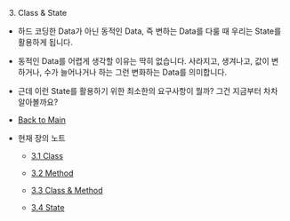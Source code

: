 3.  Class & State

- 하드 코딩한 Data가 아닌 동적인 Data, 즉 변하는 Data를 다룰 때 우리는 State를 활용하게 됩니다.

- 동적인 Data를 어렵게 생각할 이유는 딱히 없습니다. 사라지고, 생겨나고, 값이 변하거나, 수가 늘어나거나 하는 그런 변화하는 Data를 의미합니다.

- 근데 이런 State를 활용하기 위한 최소한의 요구사항이 뭘까? 그건 지금부터 차차 알아볼까요?

- [Back to Main](../../README.md)

- 현재 장의 노트

  - [3.1 Class](3_Class.md)

  - [3.2 Method](3_Method.md)

  - [3.3 Class & Method](3_Class&Method.md)

  - [3.4 State](3_State.md)
